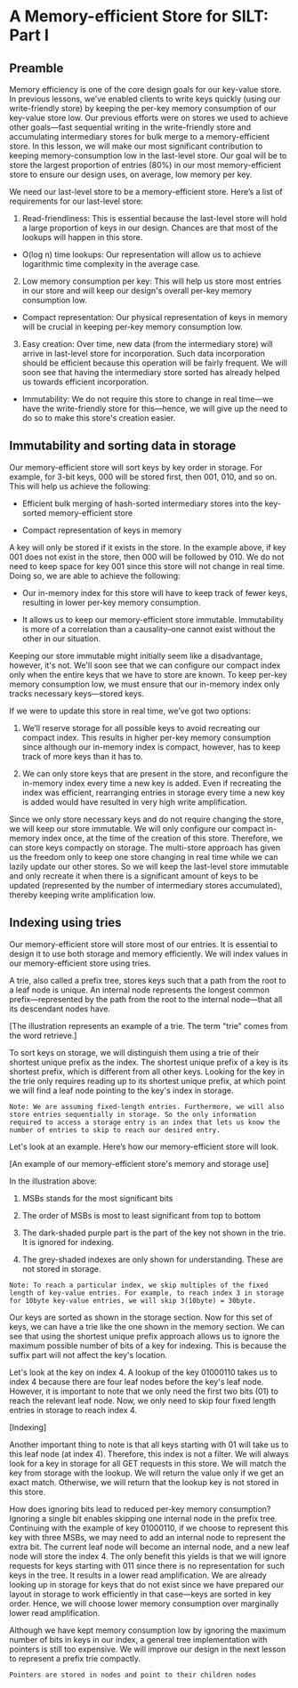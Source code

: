 # A Memory-efficient Store for SILT: Part I

## Preamble
Memory efficiency is one of the core design goals for our key-value store. In previous lessons, we’ve enabled clients to write keys quickly (using our write-friendly store) by keeping the per-key memory consumption of our key-value store low. Our previous efforts were on stores we used to achieve other goals—fast sequential writing in the write-friendly store and accumulating intermediary stores for bulk merge to a memory-efficient store. In this lesson, we will make our most significant contribution to keeping memory-consumption low in the last-level store. Our goal will be to store the largest proportion of entries (80%) in our most memory-efficient store to ensure our design uses, on average, low memory per key.

We need our last-level store to be a memory-efficient store. Here’s a list of requirements for our last-level store:

1. Read-friendliness: This is essential because the last-level store will hold a large proportion of keys in our design. Chances are that most of the lookups will happen in this store.

  - O(log n) time lookups: Our representation will allow us to achieve logarithmic time complexity in the average case.

2. Low memory consumption per key: This will help us store most entries in our store and will keep our design's overall per-key memory consumption low.

  - Compact representation: Our physical representation of keys in memory will be crucial in keeping per-key memory consumption low.

3. Easy creation: Over time, new data (from the intermediary store) will arrive in last-level store for incorporation. Such data incorporation should be efficient because this operation will be fairly frequent. We will soon see that having the intermediary store sorted has already helped us towards efficient incorporation.

  - Immutability: We do not require this store to change in real time—we have the write-friendly store for this—hence, we will give up the need to do so to make this store's creation easier.

## Immutability and sorting data in storage
Our memory-efficient store will sort keys by key order in storage. For example, for 3-bit keys, 000 will be stored first, then 001, 010, and so on. This will help us achieve the following:

- Efficient bulk merging of hash-sorted intermediary stores into the key-sorted memory-efficient store

- Compact representation of keys in memory

A key will only be stored if it exists in the store. In the example above, if key 001 does not exist in the store, then 000 will be followed by 010. We do not need to keep space for key 001 since this store will not change in real time. Doing so, we are able to achieve the following:

- Our in-memory index for this store will have to keep track of fewer keys, resulting in lower per-key memory consumption.

- It allows us to keep our memory-efficient store immutable. Immutability is more of a correlation than a causality–one cannot exist without the other in our situation.

Keeping our store immutable might initially seem like a disadvantage, however, it's not. We'll soon see that we can configure our compact index only when the entire keys that we have to store are known. To keep per-key memory consumption low, we must ensure that our in-memory index only tracks necessary keys—stored keys.

If we were to update this store in real time, we’ve got two options:

1. We’ll reserve storage for all possible keys to avoid recreating our compact index. This results in higher per-key memory consumption since although our in-memory index is compact, however, has to keep track of more keys than it has to.

2. We can only store keys that are present in the store, and reconfigure the in-memory index every time a new key is added. Even if recreating the index was efficient, rearranging entries in storage every time a new key is added would have resulted in very high write amplification.

Since we only store necessary keys and do not require changing the store, we will keep our store immutable. We will only configure our compact in-memory index once, at the time of the creation of this store. Therefore, we can store keys compactly on storage. The multi-store approach has given us the freedom only to keep one store changing in real time while we can lazily update our other stores. So we will keep the last-level store immutable and only recreate it when there is a significant amount of keys to be updated (represented by the number of intermediary stores accumulated), thereby keeping write amplification low.

## Indexing using tries
Our memory-efficient store will store most of our entries. It is essential to design it to use both storage and memory efficiently. We will index values in our memory-efficient store using tries.

A trie, also called a prefix tree, stores keys such that a path from the root to a leaf node is unique. An internal node represents the longest common prefix—represented by the path from the root to the internal node—that all its descendant nodes have.

[The illustration represents an example of a trie. The term "trie" comes from the word retrieve.]

To sort keys on storage, we will distinguish them using a trie of their shortest unique prefix as the index. The shortest unique prefix of a key is its shortest prefix, which is different from all other keys. Looking for the key in the trie only requires reading up to its shortest unique prefix, at which point we will find a leaf node pointing to the key's index in storage.
```
Note: We are assuming fixed-length entries. Furthermore, we will also store entries sequentially in storage. So the only information required to access a storage entry is an index that lets us know the number of entries to skip to reach our desired entry.
```
Let's look at an example. Here’s how our memory-efficient store will look.

[An example of our memory-efficient store's memory and storage use]

In the illustration above:

1. MSBs stands for the most significant bits

2. The order of MSBs is most to least significant from top to bottom

3. The dark-shaded purple part is the part of the key not shown in the trie. It is ignored for indexing.

4. The grey-shaded indexes are only shown for understanding. These are not stored in storage.
```
Note: To reach a particular index, we skip multiples of the fixed length of key-value entries. For example, to reach index 3 in storage for 10byte key-value entries, we will skip 3(10byte) = 30byte.
```
Our keys are sorted as shown in the storage section. Now for this set of keys, we can have a trie like the one shown in the memory section. We can see that using the shortest unique prefix approach allows us to ignore the maximum possible number of bits of a key for indexing. This is because the suffix part will not affect the key's location.

Let's look at the key on index 4. A lookup of the key 01000110 takes us to index 4 because there are four leaf nodes before the key's leaf node. However, it is important to note that we only need the first two bits (01) to reach the relevant leaf node. Now, we only need to skip four fixed length entries in storage to reach index 4.

[Indexing]

Another important thing to note is that all keys starting with 01 will take us to this leaf node (at index 4). Therefore, this index is not a filter. We will always look for a key in storage for all GET requests in this store. We will match the key from storage with the lookup. We will return the value only if we get an exact match. Otherwise, we will return that the lookup key is not stored in this store.

How does ignoring bits lead to reduced per-key memory consumption? Ignoring a single bit enables skipping one internal node in the prefix tree. Continuing with the example of key 01000110, if we choose to represent this key with three MSBs, we may need to add an internal node to represent the extra bit. The current leaf node will become an internal node, and a new leaf node will store the index 4. The only benefit this yields is that we will ignore requests for keys starting with 011 since there is no representation for such keys in the tree. It results in a lower read amplification. We are already looking up in storage for keys that do not exist since we have prepared our layout in storage to work efficiently in that case—keys are sorted in key order. Hence, we will choose lower memory consumption over marginally lower read amplification.

Although we have kept memory consumption low by ignoring the maximum number of bits in keys in our index, a general tree implementation with pointers is still too expensive. We will improve our design in the next lesson to represent a prefix trie compactly.

```
Pointers are stored in nodes and point to their children nodes
```
